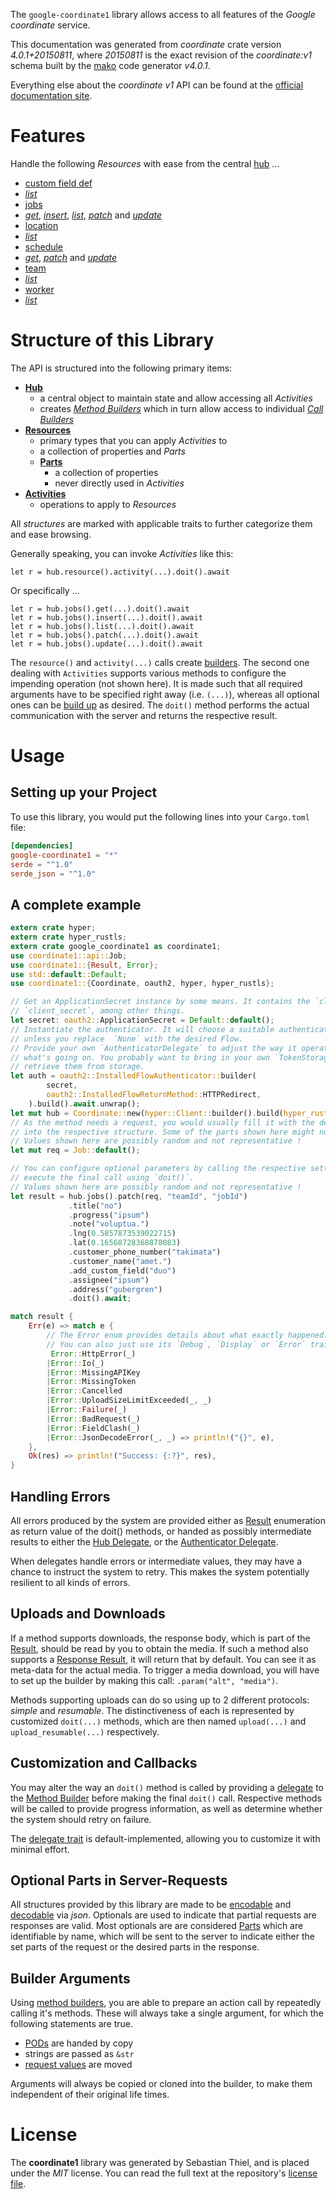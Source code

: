 <!---
DO NOT EDIT !
This file was generated automatically from 'src/generator/templates/api/README.md.mako'
DO NOT EDIT !
-->
The `google-coordinate1` library allows access to all features of the *Google coordinate* service.

This documentation was generated from *coordinate* crate version *4.0.1+20150811*, where *20150811* is the exact revision of the *coordinate:v1* schema built by the [mako](http://www.makotemplates.org/) code generator *v4.0.1*.

Everything else about the *coordinate* *v1* API can be found at the
[official documentation site](https://developers.google.com/coordinate/).
# Features

Handle the following *Resources* with ease from the central [hub](https://docs.rs/google-coordinate1/4.0.1+20150811/google_coordinate1/Coordinate) ... 

* [custom field def](https://docs.rs/google-coordinate1/4.0.1+20150811/google_coordinate1/api::CustomFieldDef)
 * [*list*](https://docs.rs/google-coordinate1/4.0.1+20150811/google_coordinate1/api::CustomFieldDefListCall)
* [jobs](https://docs.rs/google-coordinate1/4.0.1+20150811/google_coordinate1/api::Job)
 * [*get*](https://docs.rs/google-coordinate1/4.0.1+20150811/google_coordinate1/api::JobGetCall), [*insert*](https://docs.rs/google-coordinate1/4.0.1+20150811/google_coordinate1/api::JobInsertCall), [*list*](https://docs.rs/google-coordinate1/4.0.1+20150811/google_coordinate1/api::JobListCall), [*patch*](https://docs.rs/google-coordinate1/4.0.1+20150811/google_coordinate1/api::JobPatchCall) and [*update*](https://docs.rs/google-coordinate1/4.0.1+20150811/google_coordinate1/api::JobUpdateCall)
* [location](https://docs.rs/google-coordinate1/4.0.1+20150811/google_coordinate1/api::Location)
 * [*list*](https://docs.rs/google-coordinate1/4.0.1+20150811/google_coordinate1/api::LocationListCall)
* [schedule](https://docs.rs/google-coordinate1/4.0.1+20150811/google_coordinate1/api::Schedule)
 * [*get*](https://docs.rs/google-coordinate1/4.0.1+20150811/google_coordinate1/api::ScheduleGetCall), [*patch*](https://docs.rs/google-coordinate1/4.0.1+20150811/google_coordinate1/api::SchedulePatchCall) and [*update*](https://docs.rs/google-coordinate1/4.0.1+20150811/google_coordinate1/api::ScheduleUpdateCall)
* [team](https://docs.rs/google-coordinate1/4.0.1+20150811/google_coordinate1/api::Team)
 * [*list*](https://docs.rs/google-coordinate1/4.0.1+20150811/google_coordinate1/api::TeamListCall)
* [worker](https://docs.rs/google-coordinate1/4.0.1+20150811/google_coordinate1/api::Worker)
 * [*list*](https://docs.rs/google-coordinate1/4.0.1+20150811/google_coordinate1/api::WorkerListCall)




# Structure of this Library

The API is structured into the following primary items:

* **[Hub](https://docs.rs/google-coordinate1/4.0.1+20150811/google_coordinate1/Coordinate)**
    * a central object to maintain state and allow accessing all *Activities*
    * creates [*Method Builders*](https://docs.rs/google-coordinate1/4.0.1+20150811/google_coordinate1/client::MethodsBuilder) which in turn
      allow access to individual [*Call Builders*](https://docs.rs/google-coordinate1/4.0.1+20150811/google_coordinate1/client::CallBuilder)
* **[Resources](https://docs.rs/google-coordinate1/4.0.1+20150811/google_coordinate1/client::Resource)**
    * primary types that you can apply *Activities* to
    * a collection of properties and *Parts*
    * **[Parts](https://docs.rs/google-coordinate1/4.0.1+20150811/google_coordinate1/client::Part)**
        * a collection of properties
        * never directly used in *Activities*
* **[Activities](https://docs.rs/google-coordinate1/4.0.1+20150811/google_coordinate1/client::CallBuilder)**
    * operations to apply to *Resources*

All *structures* are marked with applicable traits to further categorize them and ease browsing.

Generally speaking, you can invoke *Activities* like this:

```Rust,ignore
let r = hub.resource().activity(...).doit().await
```

Or specifically ...

```ignore
let r = hub.jobs().get(...).doit().await
let r = hub.jobs().insert(...).doit().await
let r = hub.jobs().list(...).doit().await
let r = hub.jobs().patch(...).doit().await
let r = hub.jobs().update(...).doit().await
```

The `resource()` and `activity(...)` calls create [builders][builder-pattern]. The second one dealing with `Activities` 
supports various methods to configure the impending operation (not shown here). It is made such that all required arguments have to be 
specified right away (i.e. `(...)`), whereas all optional ones can be [build up][builder-pattern] as desired.
The `doit()` method performs the actual communication with the server and returns the respective result.

# Usage

## Setting up your Project

To use this library, you would put the following lines into your `Cargo.toml` file:

```toml
[dependencies]
google-coordinate1 = "*"
serde = "^1.0"
serde_json = "^1.0"
```

## A complete example

```Rust
extern crate hyper;
extern crate hyper_rustls;
extern crate google_coordinate1 as coordinate1;
use coordinate1::api::Job;
use coordinate1::{Result, Error};
use std::default::Default;
use coordinate1::{Coordinate, oauth2, hyper, hyper_rustls};

// Get an ApplicationSecret instance by some means. It contains the `client_id` and 
// `client_secret`, among other things.
let secret: oauth2::ApplicationSecret = Default::default();
// Instantiate the authenticator. It will choose a suitable authentication flow for you, 
// unless you replace  `None` with the desired Flow.
// Provide your own `AuthenticatorDelegate` to adjust the way it operates and get feedback about 
// what's going on. You probably want to bring in your own `TokenStorage` to persist tokens and
// retrieve them from storage.
let auth = oauth2::InstalledFlowAuthenticator::builder(
        secret,
        oauth2::InstalledFlowReturnMethod::HTTPRedirect,
    ).build().await.unwrap();
let mut hub = Coordinate::new(hyper::Client::builder().build(hyper_rustls::HttpsConnectorBuilder::new().with_native_roots().https_or_http().enable_http1().enable_http2().build()), auth);
// As the method needs a request, you would usually fill it with the desired information
// into the respective structure. Some of the parts shown here might not be applicable !
// Values shown here are possibly random and not representative !
let mut req = Job::default();

// You can configure optional parameters by calling the respective setters at will, and
// execute the final call using `doit()`.
// Values shown here are possibly random and not representative !
let result = hub.jobs().patch(req, "teamId", "jobId")
             .title("no")
             .progress("ipsum")
             .note("voluptua.")
             .lng(0.5857873539022715)
             .lat(0.16568728368878083)
             .customer_phone_number("takimata")
             .customer_name("amet.")
             .add_custom_field("duo")
             .assignee("ipsum")
             .address("gubergren")
             .doit().await;

match result {
    Err(e) => match e {
        // The Error enum provides details about what exactly happened.
        // You can also just use its `Debug`, `Display` or `Error` traits
         Error::HttpError(_)
        |Error::Io(_)
        |Error::MissingAPIKey
        |Error::MissingToken
        |Error::Cancelled
        |Error::UploadSizeLimitExceeded(_, _)
        |Error::Failure(_)
        |Error::BadRequest(_)
        |Error::FieldClash(_)
        |Error::JsonDecodeError(_, _) => println!("{}", e),
    },
    Ok(res) => println!("Success: {:?}", res),
}

```
## Handling Errors

All errors produced by the system are provided either as [Result](https://docs.rs/google-coordinate1/4.0.1+20150811/google_coordinate1/client::Result) enumeration as return value of
the doit() methods, or handed as possibly intermediate results to either the 
[Hub Delegate](https://docs.rs/google-coordinate1/4.0.1+20150811/google_coordinate1/client::Delegate), or the [Authenticator Delegate](https://docs.rs/yup-oauth2/*/yup_oauth2/trait.AuthenticatorDelegate.html).

When delegates handle errors or intermediate values, they may have a chance to instruct the system to retry. This 
makes the system potentially resilient to all kinds of errors.

## Uploads and Downloads
If a method supports downloads, the response body, which is part of the [Result](https://docs.rs/google-coordinate1/4.0.1+20150811/google_coordinate1/client::Result), should be
read by you to obtain the media.
If such a method also supports a [Response Result](https://docs.rs/google-coordinate1/4.0.1+20150811/google_coordinate1/client::ResponseResult), it will return that by default.
You can see it as meta-data for the actual media. To trigger a media download, you will have to set up the builder by making
this call: `.param("alt", "media")`.

Methods supporting uploads can do so using up to 2 different protocols: 
*simple* and *resumable*. The distinctiveness of each is represented by customized 
`doit(...)` methods, which are then named `upload(...)` and `upload_resumable(...)` respectively.

## Customization and Callbacks

You may alter the way an `doit()` method is called by providing a [delegate](https://docs.rs/google-coordinate1/4.0.1+20150811/google_coordinate1/client::Delegate) to the 
[Method Builder](https://docs.rs/google-coordinate1/4.0.1+20150811/google_coordinate1/client::CallBuilder) before making the final `doit()` call. 
Respective methods will be called to provide progress information, as well as determine whether the system should 
retry on failure.

The [delegate trait](https://docs.rs/google-coordinate1/4.0.1+20150811/google_coordinate1/client::Delegate) is default-implemented, allowing you to customize it with minimal effort.

## Optional Parts in Server-Requests

All structures provided by this library are made to be [encodable](https://docs.rs/google-coordinate1/4.0.1+20150811/google_coordinate1/client::RequestValue) and 
[decodable](https://docs.rs/google-coordinate1/4.0.1+20150811/google_coordinate1/client::ResponseResult) via *json*. Optionals are used to indicate that partial requests are responses 
are valid.
Most optionals are are considered [Parts](https://docs.rs/google-coordinate1/4.0.1+20150811/google_coordinate1/client::Part) which are identifiable by name, which will be sent to 
the server to indicate either the set parts of the request or the desired parts in the response.

## Builder Arguments

Using [method builders](https://docs.rs/google-coordinate1/4.0.1+20150811/google_coordinate1/client::CallBuilder), you are able to prepare an action call by repeatedly calling it's methods.
These will always take a single argument, for which the following statements are true.

* [PODs][wiki-pod] are handed by copy
* strings are passed as `&str`
* [request values](https://docs.rs/google-coordinate1/4.0.1+20150811/google_coordinate1/client::RequestValue) are moved

Arguments will always be copied or cloned into the builder, to make them independent of their original life times.

[wiki-pod]: http://en.wikipedia.org/wiki/Plain_old_data_structure
[builder-pattern]: http://en.wikipedia.org/wiki/Builder_pattern
[google-go-api]: https://github.com/google/google-api-go-client

# License
The **coordinate1** library was generated by Sebastian Thiel, and is placed 
under the *MIT* license.
You can read the full text at the repository's [license file][repo-license].

[repo-license]: https://github.com/Byron/google-apis-rsblob/main/LICENSE.md

